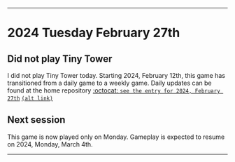 
***

# 2024 Tuesday February 27th

## Did not play Tiny Tower

I did not play Tiny Tower today. Starting 2024, February 12th, this game has transitioned from a daily game to a weekly game. Daily updates can be found at the home repository [:octocat: `see the entry for 2024, February 27th`](https://github.com/seanpm2001/SeansLifeArchive_Images_TinyTower/tree/master/tiny%20tower/2024/02_February/27/) [`(alt link)`](/tiny%20tower/2024/02_February/27/)

## Next session

This game is now played only on Monday. Gameplay is expected to resume on 2024, Monday, March 4th.

***
